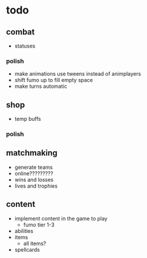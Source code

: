 # todo

## combat

- statuses

### polish

- make animations use tweens instead of animplayers
- shift fumo up to fill empty space
- make turns automatic

## shop

- temp buffs

### polish

## matchmaking

- generate teams
- online?????????
- wins and losses
- lives and trophies

## content

- implement content in the game to play
  - fumo tier 1-3
- abilities
- items
  - all items?
- spellcards
